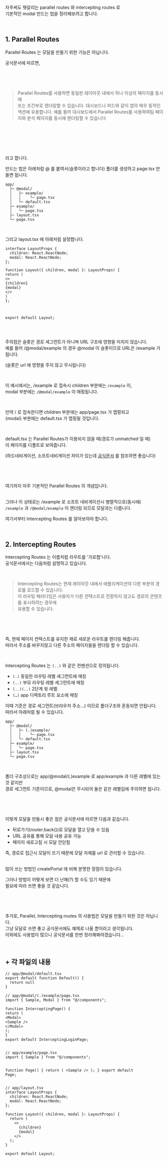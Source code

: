 <p data-ke-size="size16">자주써도 헷갈리는 parallel routes 와 intercepting routes 로<br />기본적인 modal 만드는 법을 정리해보려고 합니다.</p>
<p data-ke-size="size16">&nbsp;</p>
<h2 data-ke-size="size26">1. Parallel Routes</h2>
<p data-ke-size="size16">Parallel Routes 는 모달을 만들기 위한 기능은 아닙니다.</p>
<p data-ke-size="size16">공식문서에 따르면,</p>
<p data-ke-size="size16">&nbsp;</p>
<p data-ke-size="size16">&nbsp;</p>
<blockquote data-ke-style="style2">Parallel Routes를 사용하면 동일한 레이아웃 내에서 하나 이상의 페이지를 동시에 <br />또는 조건부로 렌더링할 수 있습니다. 대시보드나 피드와 같이 앱의 매우 동적인 섹션에 유용합니다. 예를 들어 대시보드에서 Parallel Routes를 사용하여팀 페이지와 분석 페이지를 동시에 렌더링할 수 있습니다</blockquote>
<p data-ke-size="size16">&nbsp;</p>
<p data-ke-size="size16">&nbsp;</p>
<p data-ke-size="size16">&nbsp;</p>
<p data-ke-size="size16">라고 합니다.</p>
<p data-ke-size="size16">만드는 법은 아래처럼 @ 를 붙여서(슬롯이라고 합니다) 폴더를 생성하고 page.tsx 만들면 됩니다.</p>
<pre class="typescript" data-ke-language="typescript"><code>app/
  ├─ @modal/
  │   ├─ example/       
  │   │    └─ page.tsx 
  │   └─ default.tsx
  ├─ example/  
  │   └─ page.tsx
  ├─ layout.tsx    
  └─ page.tsx</code></pre>
<p data-ke-size="size16">&nbsp;</p>
<p data-ke-size="size16">그리고 layout.tsx 에 아래처럼 설정합니다.</p>
<pre class="typescript" data-ke-language="typescript"><code>interface LayoutProps {
  children: React.ReactNode;
  modal: React.ReactNode;
};
<p>function Layout({ children, modal }: LayoutProps) {
return (
&lt;&gt;
{children}
{modal}
&lt;/&gt;
)
};</p>
<p>export default Layout;</code></pre></p>
<p data-ke-size="size16">&nbsp;</p>
<p data-ke-size="size16">주의점은 슬롯은 경로 세그먼트가 아니며 URL 구조에 영향을 미치지 않습니다.<br />예를 들어 /@modal/example 의 경우 @modal 이 슬롯이므로 URL은 /example 가 됩니다.</p>
<p data-ke-size="size16">(슬롯은 url 에 영향을 주지 않고 무시됩니다)</p>
<p data-ke-size="size16">&nbsp;</p>
<p data-ke-size="size16">이 예시에서는, /example 로 접속시 children 부분에는 <code>/example</code> 이,<br />modal 부분에는 <code>/@modal/example</code> 이 매핑됩니다.</p>
<p data-ke-size="size16">&nbsp;</p>
<p data-ke-size="size16">만약 / 로 접속한다면 children 부분에는 app/page.tsx 가 맵핑되고<br />{modal} 부분에는 default.tsx 가 맵핑될 것입니다.</p>
<p data-ke-size="size16">&nbsp;</p>
<p data-ke-size="size16">default.tsx 는 Parallel Routes가 이용되지 않을 때(경로가 unmatched 일 때)<br />이 페이지를 디폴트로 보여줍니다.</p>
<p data-ke-size="size16">(하드네비게이션, 소프트네비게이션 차이가 있는데 <a href="https://nextjs.org/docs/app/building-your-application/routing/parallel-routes">공식문서</a> 를 참조하면 좋습니다)</p>
<p data-ke-size="size16">&nbsp;</p>
<p data-ke-size="size16">&nbsp;</p>
<p data-ke-size="size16">여기까지 아주 기본적인 Parallel Routes 의 개념입니다.</p>
<p data-ke-size="size16"><br />그러나 이 상태로는 /example 로 소프트 네비게이션시 병렬적으로(동시에)<br /><code>/example</code> 과 <code>/@modal/example</code> 이 렌더링 되므로 모달과는 다릅니다.</p>
<p data-ke-size="size16">여기서부터 Intercepting Routes 를 알아보아야 합니다.</p>
<p data-ke-size="size16">&nbsp;</p>
<h2 data-ke-size="size26">2. Intercepting Routes</h2>
<p data-ke-size="size16">Intercepting Routes 는 이름처럼 라우트를 '가로챕'니다.<br />공식문서에서는 다음처럼 설명하고 있습니다.</p>
<p data-ke-size="size16">&nbsp;</p>
<blockquote data-ke-style="style2">Intercepting Routes는 현재 레이아웃 내에서 애플리케이션의 다른 부분의 경로를 로드할 수 있습니다.<br />이 라우팅 패러다임은 사용자가 다른 컨텍스트로 전환하지 않고도 경로의 콘텐츠를 표시하려는 경우에 <br />유용할 수 있습니다.</blockquote>
<p data-ke-size="size16">&nbsp;</p>
<p data-ke-size="size16">&nbsp;</p>
<p data-ke-size="size16">즉, 현재 페이지 컨텍스트를 유지한 채로 새로운 라우트를 렌더링 해줍니다.<br />따라서 주소를 바꾸지않고 다른 주소의 페이지들을 렌더링 할 수 있습니다.</p>
<p data-ke-size="size16">&nbsp;</p>
<p data-ke-size="size16">Intercepting Routes 는 <code>(..)</code> 와 같은 컨벤션으로 정의됩니다.</p>
<ul style="list-style-type: disc;" data-ke-list-type="disc">
<li><code>(.)</code> 동일한 라우팅 레벨 세그먼트에 매칭</li>
<li><code>(..)</code> 부모 라우팅 레벨 세그먼트에 매칭</li>
<li><code>(..)(..)</code> 2단계 윗 레벨</li>
<li><code>(&hellip;)</code> app 디렉토리 루트 요소에 매칭</li>
</ul>
<p data-ke-size="size16">이때 기준은 경로 세그먼트(브라우저 주소...) 이므로 폴더구조와 혼동되면 안됩니다.<br />따라서 아래처럼 될 수 있습니다.</p>
<pre class="typescript" data-ke-language="typescript"><code>app/
  ├─ @modal/
  │   ├─ (.)example/         
  │   │    └─ page.tsx 
  │   └─ default.tsx
  ├─ example/  
  │   └─ page.tsx
  ├─ layout.tsx    
  └─ page.tsx</code></pre>
<p data-ke-size="size16">&nbsp;</p>
<p data-ke-size="size16">폴더 구조상으로는 app/@modal/(.)example 로 app/example 과 다른 레벨에 있는 것 같지만<br />경로 세그먼트 기준이므로, @modal은 무시되어 둘은 같은 레벨임에 주의하면 됩니다.</p>
<p data-ke-size="size16">&nbsp;</p>
<p data-ke-size="size16">&nbsp;</p>
<p data-ke-size="size16">이렇게 모달을 만들시 좋은 점은 공식문서에 따르면 다음과 같습니다.</p>
<ul style="list-style-type: disc;" data-ke-list-type="disc">
<li>뒤로가기(router.back())로 모달을 열고 닫을 수 있음</li>
<li>URL 공유를 통해 모달 내용 공유 가능</li>
<li>페이지 새로고침 시 모달 안닫힘</li>
</ul>
<p data-ke-size="size16">즉, 경로로 접근시 모달이 뜨기 때문에 모달 자체를 url 로 관리할 수 있습니다.</p>
<p data-ke-size="size16"><br />많이 쓰는 방법인 createPortal 에 비해 분명한 장점이 있습니다.</p>
<p data-ke-size="size16">그러나 방법이 어떻게 보면 더 난해(?) 할 수도 있기 때문에<br />필요에 따라 쓰면 좋을 것 같습니다.</p>
<p data-ke-size="size16">&nbsp;</p>
<p data-ke-size="size16">&nbsp;</p>
<p data-ke-size="size16">추가로, Parallel, Intercepting routes 의 사용법은 모달을 만들기 위한 것은 아닙니다.<br />그냥 모달로 쓰면 좋고 공식문서에도 예제로 나올 뿐이라고 생각됩니다.<br />이외에도 사용법이 많으니 공식문서를 한번 정리해봐야겠습니다...</p>
<p data-ke-size="size16">&nbsp;</p>
<h2 data-ke-size="size26">+ 각 파일의 내용</h2>
<pre class="javascript"><code>// app/@modal/default.tsx
export default function Default() {
  return null
}</code></pre>
<pre class="javascript"><code>// app/@modal/(.)example/page.tsx
import { Sample, Modal } from "@/components";
<p>function InterceptingPage() {
return (
&lt;Modal&gt;
&lt;Sample /&gt;
&lt;/Modal&gt;
);
}
export default InterceptingLoginPage;</code></pre></p>
<pre class="typescript" data-ke-language="typescript"><code>// app/example/page.tsx
import { Sample } from "@/components";

function Page() {
  return (
   &lt;Sample /&gt;
  );
}
export default Page;</code></pre>
<pre class="typescript" data-ke-language="typescript"><code>// app/layout.tsx
interface LayoutProps {
  children: React.ReactNode;
  modal: React.ReactNode;
};

function Layout({ children, modal }: LayoutProps) {
  return (
    &lt;&gt;
      {children}
      {modal}
    &lt;/&gt;
  );
}

export default Layout;</code></pre>